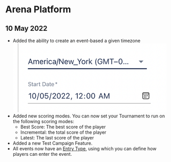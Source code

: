 # Arena Platform

## 10 May 2022
- Added the ability to create an event-based a given timezone
  ![Timezone](../../static/img/TimeZone.png)
- Added new scoring modes. You can now set your Tournament to run on the following scoring modes:
  - Best Score: The best score of the player
  - Incremental: the total score of the player
  - Latest: The last score of the player
- Added a new Test Campaign Feature. 
- All events now have an [Entry Type](../dashboard/creating-events#entry-type), using which you can define how players can enter the event. 


